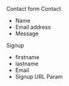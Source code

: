 Contact form
Contact
- Name
- Email address
- Message


Signup
- firstname
- lastname
- Email
- Signup URL Param
